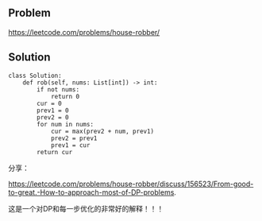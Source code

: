 ## Problem

https://leetcode.com/problems/house-robber/

## Solution

```
class Solution:
    def rob(self, nums: List[int]) -> int:
        if not nums:
            return 0
        cur = 0
        prev1 = 0
        prev2 = 0
        for num in nums:
            cur = max(prev2 + num, prev1)
            prev2 = prev1
            prev1 = cur
        return cur
```

分享：

https://leetcode.com/problems/house-robber/discuss/156523/From-good-to-great.-How-to-approach-most-of-DP-problems.

这是一个对DP和每一步优化的非常好的解释！！！
